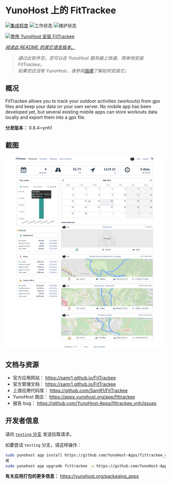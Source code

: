 <!--
注意：此 README 由 <https://github.com/YunoHost/apps/tree/master/tools/readme_generator> 自动生成
请勿手动编辑。
-->

# YunoHost 上的 FitTrackee

[![集成程度](https://dash.yunohost.org/integration/fittrackee.svg)](https://dash.yunohost.org/appci/app/fittrackee) ![工作状态](https://ci-apps.yunohost.org/ci/badges/fittrackee.status.svg) ![维护状态](https://ci-apps.yunohost.org/ci/badges/fittrackee.maintain.svg)

[![使用 YunoHost 安装 FitTrackee](https://install-app.yunohost.org/install-with-yunohost.svg)](https://install-app.yunohost.org/?app=fittrackee)

*[阅读此 README 的其它语言版本。](./ALL_README.md)*

> *通过此软件包，您可以在 YunoHost 服务器上快速、简单地安装 FitTrackee。*  
> *如果您还没有 YunoHost，请参阅[指南](https://yunohost.org/install)了解如何安装它。*

## 概况

FitTrackee allows you to track your outdoor activities (workouts) from gpx files and keep your data on your own server.
No mobile app has been developed yet, but several existing mobile apps can store workouts data locally and export them into a gpx file.


**分发版本：** 0.8.4~ynh1

## 截图

![FitTrackee 的截图](./doc/screenshots/screenshot-fittrackee.png)

## 文档与资源

- 官方应用网站： <https://samr1.github.io/FitTrackee>
- 官方管理文档： <https://samr1.github.io/FitTrackee>
- 上游应用代码库： <https://github.com/SamR1/FitTrackee>
- YunoHost 商店： <https://apps.yunohost.org/app/fittrackee>
- 报告 bug： <https://github.com/YunoHost-Apps/fittrackee_ynh/issues>

## 开发者信息

请向 [`testing` 分支](https://github.com/YunoHost-Apps/fittrackee_ynh/tree/testing) 发送拉取请求。

如要尝试 `testing` 分支，请这样操作：

```bash
sudo yunohost app install https://github.com/YunoHost-Apps/fittrackee_ynh/tree/testing --debug
或
sudo yunohost app upgrade fittrackee -u https://github.com/YunoHost-Apps/fittrackee_ynh/tree/testing --debug
```

**有关应用打包的更多信息：** <https://yunohost.org/packaging_apps>

